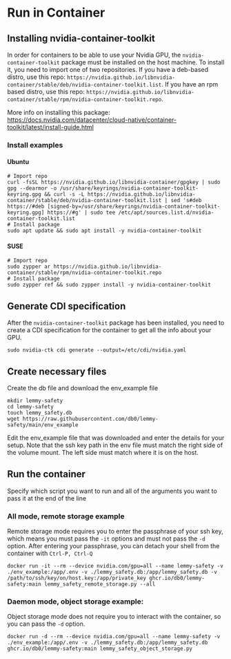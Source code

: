 # Run in Container
## Installing nvidia-container-toolkit
In order for containers to be able to use your Nvidia GPU, the `nvidia-container-toolkit` package must be installed on the host machine. To install it, you need to import one of two repositories. If you have a deb-based distro, use this repo: `https://nvidia.github.io/libnvidia-container/stable/deb/nvidia-container-toolkit.list`. If you have an rpm based distro, use this repo: `https://nvidia.github.io/libnvidia-container/stable/rpm/nvidia-container-toolkit.repo`.

More info on installing this package: https://docs.nvidia.com/datacenter/cloud-native/container-toolkit/latest/install-guide.html

### Install examples
#### Ubuntu
```
# Import repo
curl -fsSL https://nvidia.github.io/libnvidia-container/gpgkey | sudo gpg --dearmor -o /usr/share/keyrings/nvidia-container-toolkit-keyring.gpg && curl -s -L https://nvidia.github.io/libnvidia-container/stable/deb/nvidia-container-toolkit.list | sed 's#deb https://#deb [signed-by=/usr/share/keyrings/nvidia-container-toolkit-keyring.gpg] https://#g' | sudo tee /etc/apt/sources.list.d/nvidia-container-toolkit.list
# Install package
sudo apt update && sudo apt install -y nvidia-container-toolkit
```

#### SUSE
```
# Import repo
sudo zypper ar https://nvidia.github.io/libnvidia-container/stable/rpm/nvidia-container-toolkit.repo
# Install package
sudo zypper ref && sudo zypper install -y nvidia-container-toolkit
```

## Generate CDI specification
After the `nvidia-container-toolkit` package has been installed, you need to create a CDI specification for the container to get all the info about your GPU.
```
sudo nvidia-ctk cdi generate --output=/etc/cdi/nvidia.yaml
```

## Create necessary files
Create the db file and download the env_example file

```
mkdir lemmy-safety
cd lemmy-safety
touch lemmy_safety.db
wget https://raw.githubusercontent.com/db0/lemmy-safety/main/env_example
```

Edit the env_example file that was downloaded and enter the details for your setup. Note that the ssh key path in the env file must match the right side of the volume mount. The left side must match where it is on the host.

## Run the container
Specify which script you want to run and all of the arguments you want to pass it at the end of the line

### All mode, remote storage example
Remote storage mode requires you to enter the passphrase of your ssh key, which means you must pass the `-it` options and must not pass the `-d` option. After entering your passphrase, you can detach your shell from the container with `Ctrl-P, Ctrl-Q`
```
docker run -it --rm --device nvidia.com/gpu=all --name lemmy-safety -v ./env_example:/app/.env -v ./lemmy_safety.db:/app/lemmy_safety.db -v /path/to/ssh/key/on/host.key:/app/private_key ghcr.io/db0/lemmy-safety:main lemmy_safety_remote_storage.py --all
```

### Daemon mode, object storage example:
Object storage mode does not require you to interact with the container, so you can pass the `-d` option.
```
docker run -d --rm --device nvidia.com/gpu=all --name lemmy-safety -v ./env_example:/app/.env -v ./lemmy_safety.db:/app/lemmy_safety.db ghcr.io/db0/lemmy-safety:main lemmy_safety_object_storage.py
```
